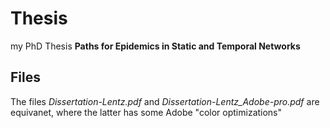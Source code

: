 # Thesis
my PhD Thesis **Paths for Epidemics in Static and Temporal Networks**

## Files
The files *Dissertation-Lentz.pdf* and *Dissertation-Lentz_Adobe-pro.pdf* are equivanet, where the latter has some Adobe "color optimizations"
